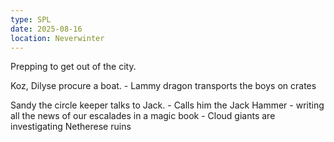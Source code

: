 ```yaml
---
type: SPL
date: 2025-08-16
location: Neverwinter
---
```


Prepping to get out of the city. 

Koz, Dilyse procure a boat. 
	- Lammy dragon transports the boys on crates


Sandy the circle keeper talks to Jack.
	- Calls him the Jack Hammer
	- writing all the news of our escalades in a magic book
	- Cloud giants are investigating Netherese ruins




